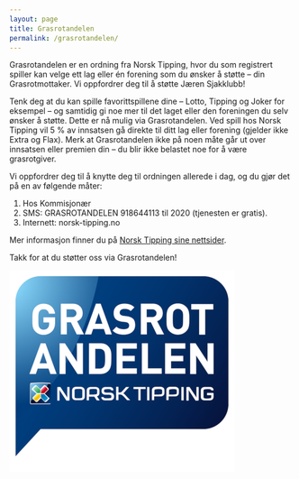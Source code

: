 ```yaml
---
layout: page
title: Grasrotandelen
permalink: /grasrotandelen/
---
```


Grasrotandelen er en ordning fra Norsk Tipping,
hvor du som registrert spiller kan velge ett lag
eller én forening som du ønsker å støtte – din Grasrotmottaker.
Vi oppfordrer deg til å støtte Jæren Sjakklubb!

Tenk deg at du kan spille favorittspillene dine
– Lotto, Tipping og Joker for eksempel –
og samtidig gi noe mer til det laget
eller den foreningen du selv ønsker å støtte.
Dette er nå mulig via Grasrotandelen.
Ved spill hos Norsk Tipping vil 5 % av innsatsen gå
direkte til ditt lag eller forening (gjelder ikke Extra og Flax).
Merk at Grasrotandelen ikke på noen måte
går ut over innsatsen eller premien din 
– du blir ikke belastet noe for å være grasrotgiver. 

Vi oppfordrer deg til å knytte deg til ordningen allerede i dag, og du gjør det på en av følgende måter:

1. Hos Kommisjonær
2. SMS: GRASROTANDELEN 918644113 til 2020 (tjenesten er gratis).
3. Internett: norsk-tipping.no

Mer informasjon finner du på [Norsk Tipping sine nettsider](https://www.norsk-tipping.no/grasrotandelen).

Takk for at du støtter oss via Grasrotandelen!

<img src="/assets/img/Grasrotandelen_logo.png" style="width:400px;">
